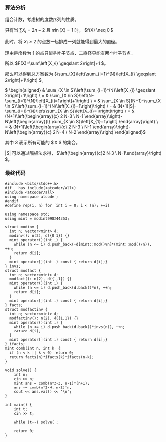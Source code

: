 ### 算法分析


组合计数，考虑树的度数序列的性质。

只有当  $\sum X_{i}=2 n-2$  且  $\min (X)=1$  时，  $f(X) \neq 0 $

此时，将  $X_{i} \geqslant 2$  的点放一起排成一列就能得到最大的直径。

理由是度数为 $1$ 的点只能是叶子节点，二直径只能有两个叶子节点。

所以  $F(X)=\sum\left[X_{i} \geqslant 2\right]+1 $。

那么可以得到总方案数为  $\sum_{X}\left(\sum_{i=1}^{N}\left[X_{i} \geqslant 2\right]+1\right) $。

$
\begin{aligned}
& \sum_{X \in S}\left(\sum_{i=1}^{N}\left[X_{i} \geqslant 2\right]+1\right) \\
= & \sum_{X \in S}\left(N-\sum_{i=1}^{N}\left[X_{i}=1\right]+1\right) \\
= & \sum_{X \in S}(N+1)-\sum_{X \in S}\left(\sum_{i=1}^{N}\left[X_{i}=1\right]\right) \\
= & (N+1)|S|-\sum_{i=1}^{N}\left(\sum_{X \in S}\left[X_{i}=1\right]\right) \\
= & (N+1)\left(\begin{array}{c}
2 N-3 \\
N-1
\end{array}\right)-N\left(\begin{array}{l}
\sum_{X \in S}\left[X_{1}=1\right]
\end{array}\right) \\
= & (N+1)\left(\begin{array}{c}
2 N-3 \\
N-1
\end{array}\right)-N\left(\begin{array}{c}
2 N-4 \\
N-2
\end{array}\right)
\end{aligned}$


其中  $S$  表示所有可能的 $ X $ 的集合。

 $|S|$  可以通过隔板法求得，  $\left(\begin{array}{c}2 N-3 \\ N-1\end{array}\right) $。
 
### 最终代码
```
#include <bits/stdc++.h>
#if __has_include(<atcoder/all>)
#include <atcoder/all>
using namespace atcoder;
#endif
#define rep(i, n) for (int i = 0; i < (n); ++i)

using namespace std;
using mint = modint998244353;

struct modinv {
  int n; vector<mint> d;
  modinv(): n(2), d({0,1}) {}
  mint operator()(int i) {
    while (n <= i) d.push_back(-d[mint::mod()%n]*(mint::mod()/n)), ++n;
    return d[i];
  }
  mint operator[](int i) const { return d[i];}
} invs;
struct modfact {
  int n; vector<mint> d;
  modfact(): n(2), d({1,1}) {}
  mint operator()(int i) {
    while (n <= i) d.push_back(d.back()*n), ++n;
    return d[i];
  }
  mint operator[](int i) const { return d[i];}
} facts;
struct modfactinv {
  int n; vector<mint> d;
  modfactinv(): n(2), d({1,1}) {}
  mint operator()(int i) {
    while (n <= i) d.push_back(d.back()*invs(n)), ++n;
    return d[i];
  }
  mint operator[](int i) const { return d[i];}
} ifacts;
mint comb(int n, int k) {
  if (n < k || k < 0) return 0;
  return facts(n)*ifacts(k)*ifacts(n-k);
}

void solve() {
    int n;
    cin >> n;
    mint ans = comb(n*2-3, n-1)*(n+1);
    ans -= comb(n*2-4, n-2)*n;
    cout << ans.val() << '\n';
}

int main() {
    int t;
    cin >> t;

    while (t--) solve();

    return 0;
}

```